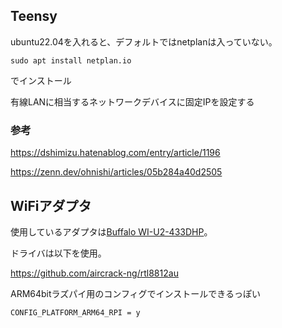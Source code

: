 

## Teensy
ubuntu22.04を入れると、デフォルトではnetplanは入っていない。  
```
sudo apt install netplan.io
```
でインストール

有線LANに相当するネットワークデバイスに固定IPを設定する

### 参考

https://dshimizu.hatenablog.com/entry/article/1196

https://zenn.dev/ohnishi/articles/05b284a40d2505

## WiFiアダプタ

使用しているアダプタは[Buffalo WI-U2-433DHP](https://www.buffalo.jp/product/detail/wi-u2-433dhp.html)。

ドライバは以下を使用。

https://github.com/aircrack-ng/rtl8812au

ARM64bitラズパイ用のコンフィグでインストールできるっぽい
```
CONFIG_PLATFORM_ARM64_RPI = y
```